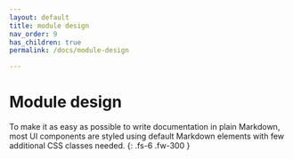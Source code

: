 ```yaml
---
layout: default
title: module design
nav_order: 9
has_children: true
permalink: /docs/module-design

---
```


# Module design

To make it as easy as possible to write documentation in plain Markdown, most UI components are styled using default Markdown elements with few additional CSS classes needed.
{: .fs-6 .fw-300 }

